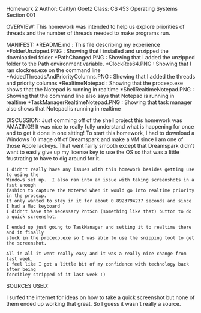 Homework 2 
Author: Caitlyn Goetz
Class: CS 453 Operating Systems Section 001

OVERVIEW:
	This homework was intended to help us explore priorities of threads and the
	number of threads needed to make programs run.

MANIFEST:
	*README.md : This file describing my experience
	*FolderUnzipped.PNG : Showing that I installed and unzipped the downloaded folder
	*PathChanged.PNG : Showing that I added the unzipped folder to the Path environment variable.
	*ClockRes64.PNG : Showing that I ran clockres.exe on the command line
	*AddedThreadsAndPriorityColumns.PNG : Showing that I added the threads and priority columns
	*RealtimeNotepad : Showing that the procexp.exe shows that the Notepad is running in realtime
	*ShellRealtimeNotepad.PNG : Showing that the command line also says that Notepad is running in realtime
	*TaskManagerRealtimeNotepad.PNG : Showing that task manager also shows that Notepad is running in realtime

DISCUSSION:
	Just comming off of the shell project this homework was AMAZING!! It was nice to really
	fully understand what is happening for once and to get it done in one sitting! To 
	start this homework, I had to download a Windows 10 image off of Dreamspark and make
	a VM since I am one of those Apple lackeys.  That went fairly smooth except that 
	Dreamspark didn't want to easily give up my license key to use the OS so that was
	a little frustrating to have to dig around for it.

	I didn't really have any issues with this homework besides getting use to using the 
	Windows set up.  I also ran into an issue with taking screenshots in a fast enough
	fashion to capture the NotePad when it would go into realtime priority in the procexp.
	It only wanted to stay in it for about 0.8923794237 seconds and since I had a Mac keyboard
	I didn't have the necessary PntScn (something like that) button to do a quick screenshot.

	I ended up just going to TaskManager and setting it to realtime there and it finally
	stuck in the procexp.exe so I was able to use the snipping tool to get the screenshot.

	All in all it went really easy and it was a really nice change from last week.
	I feel like I got a little bit of my confidence with technology back after being
	forcibley stripped of it last week :)

SOURCES USED:

I surfed the internet for ideas on how to take a quick screenshot but none of them ended
up working that great.  So I guess it wasn't really a source.
